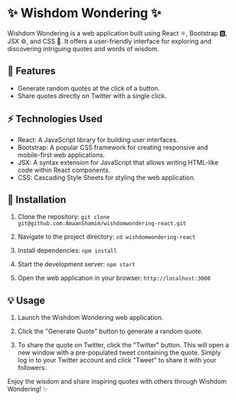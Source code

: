 # ✨ Wishdom Wondering ✨

Wishdom Wondering is a web application built using React ⚛️, Bootstrap 🅱️, JSX ⚙️, and CSS 🎨. It offers a user-friendly interface for exploring and discovering intriguing quotes and words of wisdom.

## 🌟 Features

- Generate random quotes at the click of a button.
- Share quotes directly on Twitter with a single click.

## ⚡️ Technologies Used

- React: A JavaScript library for building user interfaces.
- Bootstrap: A popular CSS framework for creating responsive and mobile-first web applications.
- JSX: A syntax extension for JavaScript that allows writing HTML-like code within React components.
- CSS: Cascading Style Sheets for styling the web application.

## 🚀 Installation

1. Clone the repository:
   ```git clone git@github.com:AmaanShamim/wishdomwondering-react.git```

2. Navigate to the project directory:
   ```cd wishdomwondering-react```

3. Install dependencies:
   ```npm install```

4. Start the development server:
   ```npm start```

5. Open the web application in your browser:
   ```http://localhost:3000```

## 💡 Usage

1. Launch the Wishdom Wondering web application.

2. Click the "Generate Quote" button to generate a random quote.

3. To share the quote on Twitter, click the "Twitter" button. This will open a new window with a pre-populated tweet containing the quote. Simply log in to your Twitter account and click "Tweet" to share it with your followers.

Enjoy the wisdom and share inspiring quotes with others through Wishdom Wondering! ✨
